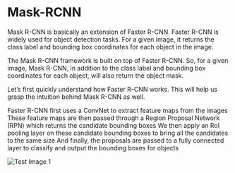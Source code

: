 # Mask-RCNN
Mask R-CNN is basically an extension of Faster R-CNN. Faster R-CNN is widely used for object detection tasks. For a given image, it returns the class label and bounding box coordinates for each object in the image.

The Mask R-CNN framework is built on top of Faster R-CNN. So, for a given image, Mask R-CNN, in addition to the class label and bounding box coordinates for each object, will also return the object mask.

Let’s first quickly understand how Faster R-CNN works. This will help us grasp the intuition behind Mask R-CNN as well.

Faster R-CNN first uses a ConvNet to extract feature maps from the images
These feature maps are then passed through a Region Proposal Network (RPN) which returns the candidate bounding boxes
We then apply an RoI pooling layer on these candidate bounding boxes to bring all the candidates to the same size
And finally, the proposals are passed to a fully connected layer to classify and output the bounding boxes for objects

![Test Image 1](https://cdn.analyticsvidhya.com/wp-content/uploads/2019/07/Screenshot-from-2019-07-18-14-43-23.png)
